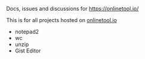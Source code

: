 Docs, issues and discussions for https://onlinetool.io/

This is for all projects hosted on [onlinetool.io](https://onlinetool.io/)
* notepad2
* wc
* unzip
* Gist Editor
